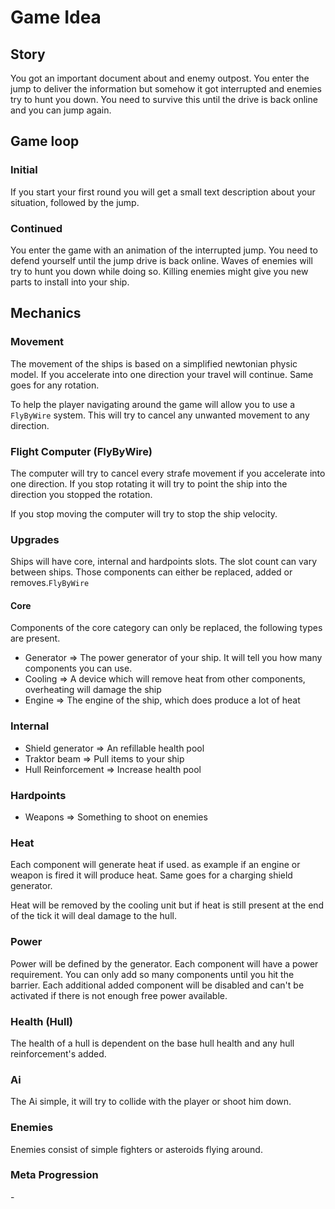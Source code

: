# Game Idea

## Story

You got an important document about and enemy outpost. You enter the jump to deliver the information but somehow it got interrupted and enemies try to hunt you down. You need to survive this until the drive is back online and you can jump again.


## Game loop

### Initial

If you start your first round you will get a small text description about your situation, followed by the jump.

### Continued

You enter the game with an animation of the interrupted jump. You need to defend yourself until the jump drive is back online. Waves of enemies will try to hunt you down while doing so. Killing enemies might give you new parts to install into your ship.

## Mechanics

### Movement

The movement of the ships is based on a simplified newtonian physic model. If you accelerate into one direction your travel will continue. Same goes for any rotation.

To help the player navigating around the game will allow you to use a `FlyByWire` system. This will try to cancel any unwanted movement to any direction.

### Flight Computer (FlyByWire)

The computer will try to cancel every strafe movement if you accelerate into one direction. If you stop rotating it will try to point the ship into the direction you stopped the rotation.

If you stop moving the computer will try to stop the ship velocity.

### Upgrades

Ships will have core, internal and hardpoints slots. The slot count can vary between ships. Those components can either be replaced, added or removes.`FlyByWire`

#### Core

Components of the core category can only be replaced, the following types are present.

- Generator => The power generator of your ship. It will tell you how many components you can use.
- Cooling => A device which will remove heat from other components, overheating will damage the ship
- Engine => The engine of the ship, which does produce a lot of heat

### Internal

- Shield generator => An refillable health pool
- Traktor beam => Pull items to your ship
- Hull Reinforcement => Increase health pool

### Hardpoints

- Weapons => Something to shoot on enemies

### Heat

Each component will generate heat if used. as example if an engine or weapon is fired it will produce heat. Same goes for a charging shield generator.

Heat will be removed by the cooling unit but if heat is still present at the end of the tick it will deal damage to the hull.

### Power

Power will be defined by the generator. Each component will have a power requirement. You can only add so many components until you hit the barrier. Each additional added component will be disabled and can't be activated if there is not enough free power available.

### Health (Hull)

The health of a hull is dependent on the base hull health and any hull reinforcement's added.

### Ai

The Ai simple, it will try to collide with the player or shoot him down.

### Enemies

Enemies consist of simple fighters or asteroids flying around.

### Meta Progression

\-